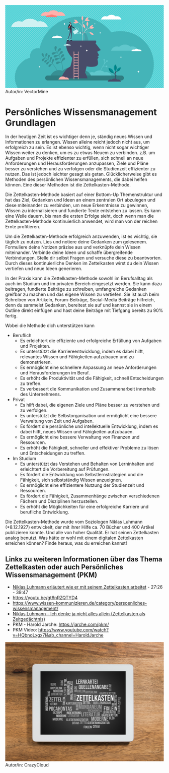 ![Gedanken Düngen](images/GedankenDuengen.jpeg)
Autor/in: VectorMine

# Persönliches Wissensmanagement Grundlagen

In der heutigen Zeit ist es wichtiger denn je, ständig neues Wissen und Informationen zu erlangen. Wissen alleine reicht jedoch nicht aus, um erfolgreich zu sein. Es ist ebenso wichtig, wenn nicht sogar wichtiger Wissen weiter zu denken, um es zu etwas Neuem zu verbinden.
z.B. um Aufgaben und Projekte effizienter zu erfüllen, sich schnell an neue Anforderungen und Herausforderungen anzupassen, Ziele und Pläne besser zu verstehen und zu verfolgen oder die Studienzeit effizienter zu nutzen.
Das ist jedoch leichter gesagt als getan. Glücklicherweise gibt es Methoden des persönlichen Wissensmanagements, die dabei helfen können. Eine dieser Methoden ist die Zettelkasten-Methode.

Die Zettelkasten-Methode basiert auf einer Bottom-Up Themenstruktur und hat das Ziel, Gedanken und Ideen an einem zentralen Ort abzulegen und diese miteinander zu verbinden, um neue Erkenntnisse zu gewinnen, Wissen zu internalisieren und fundierte Texte entstehen zu lassen. Es kann eine Weile dauern, bis man die ersten Erfolge sieht, doch wenn man die Zettelkasten-Methode kontinuierlich anwendet, wird man von der reichen Ernte profitieren.

Um die Zettelkasten-Methode erfolgreich anzuwenden, ist es wichtig, sie täglich zu nutzen. Lies und notiere deine Gedanken zum gelesenem. Formuliere deine Notizen präzise aus und verknüpfe dein Wissen miteinander. Verbinde deine Ideen und schaffe übergreifende Verbindungen. Stelle dir selbst Fragen und versuche diese zu beantworten. Durch dieses kontinuierliche Denken im Zettelkasten wirst du dein Wissen vertiefen und neue Ideen generieren.

In der Praxis kann die Zettelkasten-Methode sowohl im Berufsalltag als auch im Studium und im privaten Bereich eingesetzt werden. Sie kann dazu beitragen, fundierte Beiträge zu schreiben, umfangreiche Gedanken greifbar zu machen und das eigene Wissen zu vertiefen. Sie ist auch beim Schreiben von Artikeln, Forum-Beiträge, Social-Media Beiträge hilfreich, denn du sammelst Gedanken, bereitest sie auf und kannst sie in einem Outline direkt einfügen und hast deine Beiträge mit Tiefgang bereits zu 90% fertig.

Wobei die Methode dich unterstützen kann
- Beruflich
	- Es erleichtert die effiziente und erfolgreiche Erfüllung von Aufgaben und Projekten.
	- Es unterstützt die Karriereentwicklung, indem es dabei hilft, relevantes Wissen und Fähigkeiten aufzubauen und zu demonstrieren.
	- Es ermöglicht eine schnellere Anpassung an neue Anforderungen und Herausforderungen im Beruf.
	- Es erhöht die Produktivität und die Fähigkeit, schnell Entscheidungen zu treffen.
	- Es verbessert die Kommunikation und Zusammenarbeit innerhalb des Unternehmens.
- Privat
	- Es hilft dabei, die eigenen Ziele und Pläne besser zu verstehen und zu verfolgen.
	- Es unterstützt die Selbstorganisation und ermöglicht eine bessere Verwaltung von Zeit und Aufgaben.
	- Es fördert die persönliche und intellektuelle Entwicklung, indem es dabei hilft, neues Wissen und Fähigkeiten aufzubauen.
	- Es ermöglicht eine bessere Verwaltung von Finanzen und Ressourcen.
	- Es erhöht die Fähigkeit, schneller und effektiver Probleme zu lösen und Entscheidungen zu treffen.
- Im Studium
	- Es unterstützt das Verstehen und Behalten von Lerninhalten und erleichtert die Vorbereitung auf Prüfungen.
	- Es fördert die Entwicklung von Selbstlernstrategien und die Fähigkeit, sich selbstständig Wissen anzueignen.
	- Es ermöglicht eine effizientere Nutzung der Studienzeit und Ressourcen.
	- Es fördert die Fähigkeit, Zusammenhänge zwischen verschiedenen Fächern und Disziplinen herzustellen.
	- Es erhöht die Möglichkeiten für eine erfolgreiche Karriere und berufliche Entwicklung.

Die Zettelkasten-Methode wurde vom Soziologen Niklas Luhmann (\*8.12.1927) entwickelt, der mit ihrer Hilfe ca. 70 Bücher und 400 Artikel publizieren konnte. Und alle von hoher Qualität. Er hat seinen Zettelkasten analog benutzt. Was hätte er wohl mit einem digitalen Zettelkasten erreichen können? Finde heraus, was du erreichen kannst!



## Links zu weiteren Informationen über das Thema Zettelkasten oder auch Persönliches Wissensmanagement (PKM)
* [Niklas Luhmann erläutert wie er mit seinem Zettelkasten arbeitet](https://youtu.be/qRSCKSPMuDc?t=2246) - 27:26 - 39:47
* https://youtu.be/gt6nRZQTYD4
* https://www.wissen-kommunizieren.de/category/persoenliches-wissensmanagement/
* [Niklas Luhmann - Ich denke ja nicht alles allein (Zettelkasten als Zeitgedächtnis)](https://youtu.be/NbncA7bDl70?t=18)
* PKM - Harold Jarche: https://jarche.com/pkm/
* PKM Video: https://www.youtube.com/watch?v=HQbnoLxgx7I&ab_channel=HaroldJarche


![Tablett Zettelkasten](images/Tablet-Zettelkasten.jpeg)
Autor/in: CrazyCloud
